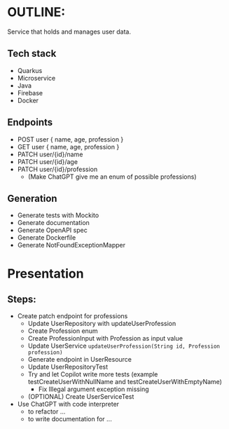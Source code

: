 # OUTLINE:

Service that holds and manages user data.

## Tech stack

- Quarkus
- Microservice
- Java
- Firebase
- Docker

## Endpoints

- POST user { name, age, profession }
- GET user { name, age, profession }
- PATCH user/{id}/name
- PATCH user/{id}/age
- PATCH user/{id}/profession
  - (Make ChatGPT give me an enum of possible professions)


## Generation

- Generate tests with Mockito
- Generate documentation
- Generate OpenAPI spec
- Generate Dockerfile
- Generate NotFoundExceptionMapper

# Presentation

## Steps:
- Create patch endpoint for professions
  - Update UserRepository with updateUserProfession
  - Create Profession enum
  - Create ProfessionInput with Profession as input value
  - Update UserService `updateUserProfession(String id, Profession profession)`
  - Generate endpoint in UserResource
  - Update UserRepositoryTest
  - Try and let Copilot write more tests (example testCreateUserWithNullName and testCreateUserWithEmptyName)
    - Fix Illegal argument exception missing
  - (OPTIONAL) Create UserServiceTest
- Use ChatGPT with code interpreter
  - to refactor ...
  - to write documentation for ...
  